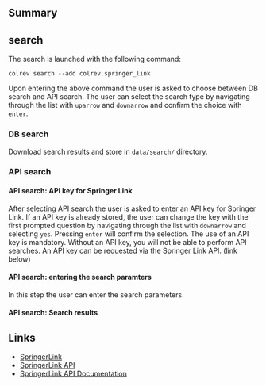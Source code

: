 ## Summary

## search

The search is launched with the following command: 

```
colrev search --add colrev.springer_link
```

Upon entering the above command the user is asked to choose between DB search and API search. The user can select the search type by navigating through the list with `uparrow` and `downarrow` and confirm the choice with `enter`.


### DB search

Download search results and store in `data/search/` directory.

### API search


#### API search: API key for Springer Link

After selecting API search the user is asked to enter an API key for Springer Link. If an API key is already stored, the user can change the key with the first prompted question by navigating through the list with `downarrow` and selecting `yes`. Pressing `enter` will confirm the selection.
The use of an API key is mandatory. Without an API key, you will not be able to perform API searches. An API key can be requested via the Springer Link API. (link below)


#### API search: entering the search paramters

In this step the user can enter the search parameters.

#### API search: Search results

## Links

- [SpringerLink](https://link.springer.com/)
- [SpringerLink API](https://dev.springernature.com/)
- [SpringerLink API Documentation](https://docs-dev.springernature.com/docs/)

